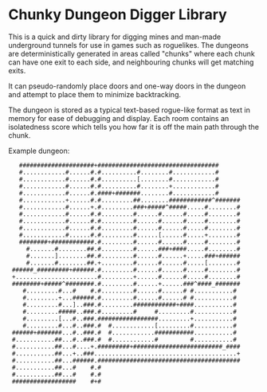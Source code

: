 Chunky Dungeon Digger Library
=============================

This is a quick and dirty library for digging mines and man-made
underground tunnels for use in games such as roguelikes. The
dungeons are deterministically generated in areas called "chunks"
where each chunk can have one exit to each side, and neighbouring
chunks will get matching exits.

It can pseudo-randomly place doors and one-way doors in the
dungeon and attempt to place them to minimize backtracking.

The dungeon is stored as a typical text-based rogue-like format
as text in memory for ease of debugging and display. Each room
contains an isolatedness score which tells you how far it is off
the main path through the chunk.

Example dungeon:
```
   #####################+##################################
   #............#......#.#..........#........#............#
   #............#......#.#..........[........#............#
   #............#......#.#..........#........+............#
   #............#......#.####+#######........#............#
   #............+......#.#.........##........############^#######
   #............#......+.#.........###+#####^#####.....#........#
   #............#......#.#.........#......#......#.....#........#
   #............#......#.#.........#......#......#.....#........#
   #............#......#.#.........#......#......#.....#........#
   #............#......#.#.........#......[......#.....+........#
   ########+############.#.........#......#......#.....#........#
     #.......#........##.#.........#......###+####.....#........#
     #.......]........##.#.........#......#......+.....###+######
     #.......#........##.+.........#......#......#.....[........#
 ######_#########+######.#.........#......#......#.....#........#
 +.......................#.........+......#......#.....#........#
 ########+#####^########.#.........#......+......###^####_#######
    #.........#...#    #.#.........#......#......# #...........# 
    #.........+...######.#.........#......#......# #...........# 
    #.........#...]..###.#.........############+####...........# 
    #.........#####..###.#.........#     #.........#...........# 
    #.........[...#..###.#################.........+...........# 
    #.........#...#..###.#  #............[.........#...........# 
 ######+#######...#..###.#  #............###########...........# 
 #...........##...#..###.#  #............#         #...........# 
 #...........##...#....+.#########+#########################_####
 #...........##...+..###........................................+
 #...........##...######.########################################
 #...........##...#    #.#
 #...........##...#    #.#
 ##################    #+#
```
